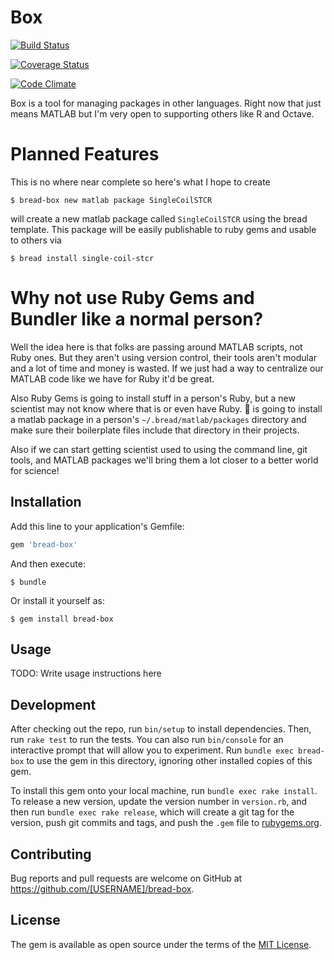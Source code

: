 # Box

[![Build Status](https://travis-ci.org/bread/bread-box.svg?branch=master)](https://travis-ci.org/bread/bread-box)

[![Coverage Status](https://coveralls.io/repos/bread/bread-box/badge.svg?branch=master)](https://coveralls.io/r/bread/bread-box?branch=master)

[![Code Climate](https://codeclimate.com/github/bread/bread-box/badges/gpa.svg)](https://codeclimate.com/github/bread/bread-box)

Box is a tool for managing packages in other languages. Right now that just means MATLAB but I'm very open to supporting others like R and Octave.

# Planned Features

This is no where near complete so here's what I hope to create

    $ bread-box new matlab package SingleCoilSTCR

will create a new matlab package called `SingleCoilSTCR` using the bread template. This package will be easily publishable to ruby gems and usable to others via

    $ bread install single-coil-stcr

# Why not use Ruby Gems and Bundler like a normal person?

Well the idea here is that folks are passing around MATLAB scripts, not Ruby ones. But they aren't using version control, their tools aren't modular and a lot of time and money is wasted. If we just had a way to centralize our MATLAB code like we have for Ruby it'd be great.

Also Ruby Gems is going to install stuff in a person's Ruby, but a new scientist may not know where that is or even have Ruby. :bread: is going to install a matlab package in a person's `~/.bread/matlab/packages` directory and make sure their boilerplate files include that directory in their projects.

Also if we can start getting scientist used to using the command line, git tools, and MATLAB packages we'll bring them a lot closer to a better world for science!

## Installation

Add this line to your application's Gemfile:

```ruby
gem 'bread-box'
```

And then execute:

    $ bundle

Or install it yourself as:

    $ gem install bread-box

## Usage

TODO: Write usage instructions here

## Development

After checking out the repo, run `bin/setup` to install dependencies. Then, run `rake test` to run the tests. You can also run `bin/console` for an interactive prompt that will allow you to experiment. Run `bundle exec bread-box` to use the gem in this directory, ignoring other installed copies of this gem.

To install this gem onto your local machine, run `bundle exec rake install`. To release a new version, update the version number in `version.rb`, and then run `bundle exec rake release`, which will create a git tag for the version, push git commits and tags, and push the `.gem` file to [rubygems.org](https://rubygems.org).

## Contributing

Bug reports and pull requests are welcome on GitHub at https://github.com/[USERNAME]/bread-box.


## License

The gem is available as open source under the terms of the [MIT License](http://opensource.org/licenses/MIT).
